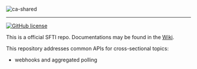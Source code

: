 ![ca-shared](https://github.com/swissfintechinnovations/ca-shared/assets/116151702/1b727cdd-f154-4dc6-84e2-e5fe205f1581)



---
<!-- [![GitHub release](https://img.shields.io/github/release/swissfintechinnovations/ca-shared)](https://github.com/swissfintechinnovations/ca-shared/releases/) -->
<!-- ![GitHub checks](https://img.shields.io/github/checks-status/swissfintechinnovations/ca-shared/main) -->
<!-- ![Swagger Validator](https://img.shields.io/swagger/valid/3.0?specUrl=https%3A%2F%2Fraw.githubusercontent.com%2FOAI%2FOpenAPI-Specification%2Fmaster%2Fexamples%2Fv2.0%2Fjson%2Fpetstore-expanded.json) -->
[![GitHub license](https://img.shields.io/github/license/swissfintechinnovations/ca-shared)](https://github.com/swissfintechinnovations/ca-shared/blob/main/LICENSE)

This is a official SFTI repo. Documentations may be found in the [Wiki](https://github.com/swissfintechinnovations/ca-shared/wiki).

This repository addresses common APIs for cross-sectional topics:
- webhooks and aggregated polling

